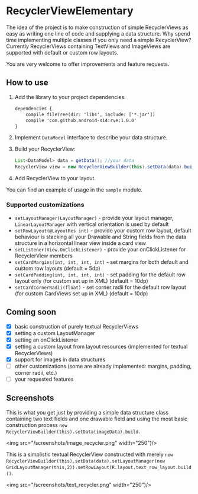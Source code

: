 # RecyclerViewElementary
The idea of the project is to make construction of simple RecyclerViews as easy as writing one line of code and supplying a data structure.
Why spend time implementing multiple classes if you only need a simple RecyclerView?
Currently RecyclerViews containing TextViews and ImageViews are supported with default or custom row layouts.

You are very welcome to offer improvements and feature requests.
## How to use
1. Add the library to your project dependencies.

    ```
    dependencies {
        compile fileTree(dir: 'libs', include: ['*.jar'])
        compile 'com.github.android-s14:rve:1.0.0'
    }
    ```

3. Implement `DataModel` interface to describe your data structure.
4. Build your RecyclerView:

    ```java
    List<DataModel> data = getData(); //your data
    RecyclerView view = new RecyclerViewBuilder(this).setData(data).build();
    ```

5. Add RecyclerView to your layout.

You can find an example of usage in the `sample` module.

### Supported customizations
- `setLayoutManager(LayoutManager)` - provide your layout manager, `LinearLayoutManager` with vertical orientation is used by default
- `setRowLayout(@LayoutRes int)` - provide your custom row layout, default behaviour is stacking all your Drawable and String fields from the data structure in a horizontal linear view inside a card view
- `setListener(View.OnClickListener)` - provide your onClickListener for RecyclerView members
- `setCardMargins(int, int, int, int)` - set margins for both default and custom row layouts (default = 5dp)
- `setCardPadding(int, int, int, int)` - set padding for the default row layout only (for custom set up in XML) (default = 10dp)
- `setCardCornerRadii(float)` - set corner radii for the default row layout (for custom CardViews set up in XML) (default = 10dp)

## Coming soon
- [x] basic construction of purely textual RecyclerViews
- [x] setting a custom LayoutManager
- [x] setting an onClickListener
- [x] setting a custom layout from layout resources (implemented for textual RecyclerViews)
- [x] support for images in data structures
- [ ] other customizations (some are already implemented: margins, padding, corner radii, etc.)
- [ ] your requested features

## Screenshots
This is what you get just by providing a simple data structure class containing two text fields and one drawable field and using the most basic construction process `new RecyclerViewBuilder(this).setData(imageData).build`.

<img src="/screenshots/image_recycler.png" width="250")/>

This is a simplistic textual RecyclerView constructed with merely `new RecyclerViewBuilder(this).setData(data).setLayoutManager(new GridLayoutManager(this,2)).setRowLayout(R.layout.text_row_layout.build()`.

<img src="/screenshots/text_recycler.png" width="250")/>



